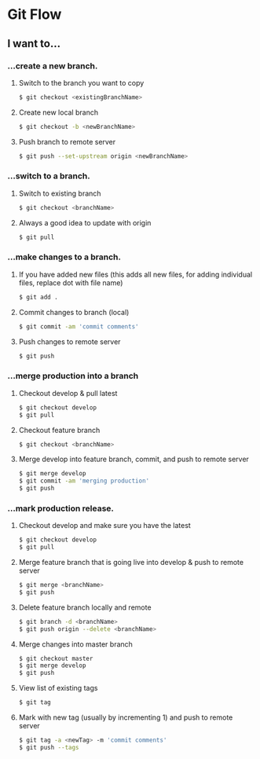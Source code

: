 # Git Flow
## I want to...
### ...create a new branch.
1. Switch to the branch you want to copy

    ```sh
    $ git checkout <existingBranchName>
    ```

2. Create new local branch

    ```sh
    $ git checkout -b <newBranchName>
    ```
3. Push branch to remote server

    ```sh
    $ git push --set-upstream origin <newBranchName>
    ```

### ...switch to a branch.
1. Switch to existing branch

    ```sh
    $ git checkout <branchName>
    ```
2. Always a good idea to update with origin

    ```sh
    $ git pull
    ```    

### ...make changes to a branch.
1. If you have added new files (this adds all new files, for adding individual files, replace dot with file name)

    ```sh
    $ git add .
    ```
2. Commit changes to branch (local)

    ```sh
    $ git commit -am 'commit comments'
    ```
3. Push changes to remote server

    ```sh
    $ git push
    ```

### ...merge production into a branch
1. Checkout develop & pull latest

    ```sh
    $ git checkout develop
    $ git pull
    ```
2. Checkout feature branch

    ```sh
    $ git checkout <branchName>
    ```
3. Merge develop into feature branch, commit, and push to remote server

    ```sh
    $ git merge develop
    $ git commit -am 'merging production'
    $ git push
    ```


### ...mark production release.
1. Checkout develop and make sure you have the latest

    ```sh
    $ git checkout develop
    $ git pull
    ```
2. Merge feature branch that is going live into develop & push to remote server

    ```sh
    $ git merge <branchName>
    $ git push
    ```

4. Delete feature branch locally and remote

    ```sh
    $ git branch -d <branchName>
    $ git push origin --delete <branchName>
    ```
5. Merge changes into master branch

    ```sh
    $ git checkout master
    $ git merge develop
    $ git push
    ```
6. View list of existing tags

    ```sh
    $ git tag
    ```
7. Mark with new tag (usually by incrementing 1) and push to remote server

    ```sh
    $ git tag -a <newTag> -m 'commit comments'
    $ git push --tags
    ```
